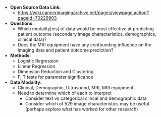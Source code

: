 - **Open Source Data Link:**
  - https://wiki.cancerimagingarchive.net/pages/viewpage.action?pageId=70226903
- **Questions:**
  - Which modality[ies] of data would be most effective at predicting patient outcome (secondary image characteristics, demographics, clinical data)?
  - Does the MRI equipment have any confounding influence on the imaging data and patient outcome prediction?
- **Methods:**
  - Logistic Regression
  - Linear Regression
  - Dimension Reduction and Clustering
  - F, T tests for parameter significance
- **Data Modality:**
  - Clinical, Demographic, Ultrasound, MRI, MRI equipment
  - Need to determine which of each to interpret
    - Consider text vs categorical clincal and demographic data
    - Consider which of 529 image characteristics may be useful (perhaps explore what has worked for other research)
